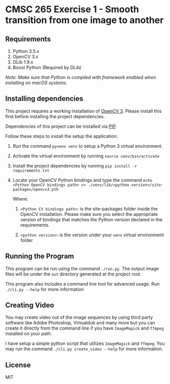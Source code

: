 # CMSC 265 Exercise 1 - Smooth transition from one image to another

## Requirements

1. Python 3.5.x
2. OpenCV 3.x
3. DLib 1.9.x
4. Boost Python (Required by DLib)

_Note: Make sure that Python is compiled with framework enabled when installing on macOS systems._

## Installing dependencies

This project requires a working installation of [OpenCV 3](http://opencv.org/). Please install this first before installing
the project dependencies.

Dependencies of this project can be installed via [PIP](https://pypi.python.org/pypi/pip).

Follow these steps to install the setup the application:

1. Run the command `pyvenv venv` to setup a Python 3 virtual environment.
2. Activate the virtual environment by running `source venv/bin/activate`
3. Install the project dependencies by running `pip install -r requirements.txt`
4. Locate your OpenCV Python bindings and type the command `echo <Python OpenCV bindings path> >> ./venv/lib/<python version>/site-packages/opencv3.pth`

    Where:

    1. `<Python CV bindings path>`: is the site-packages folder inside the OpenCV installation.
    Please make sure you select the appropriate version of bindings that matches the Python version declared in the requirements.

    2. `<python version>`: is the version under your `venv` virtual environment folder

## Running the Program

This program can be run using the command `./run.py`.
The output image files will be under the `out` directory generated at the project root.

This program also includes a command line tool for advanced usage. Run `./cli.py --help` for more information

## Creating Video

You may create video out of the image sequences by using third party software like Adobe Photoshop, Virtualdub
and many more but you can create it directly from the command line if you have `ImageMagick` and `ffmpeg` installed on your path.

I have setup a simple python script that utilizes `ImageMagick` and `ffmpeg`. You may run the command `./cli.py create_video --help` for more information.

## License

MIT



